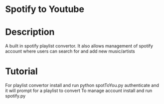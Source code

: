 # Spotify to Youtube

# Description
A built in spotify playlist convertor. It also allows management of spotify account where users can search for and add new music/artists

# Tutorial
For playlist convertor install and run python spotToYou.py authenticate and it will prompt for a playlist to convert
To manage account install and run spotify.py
